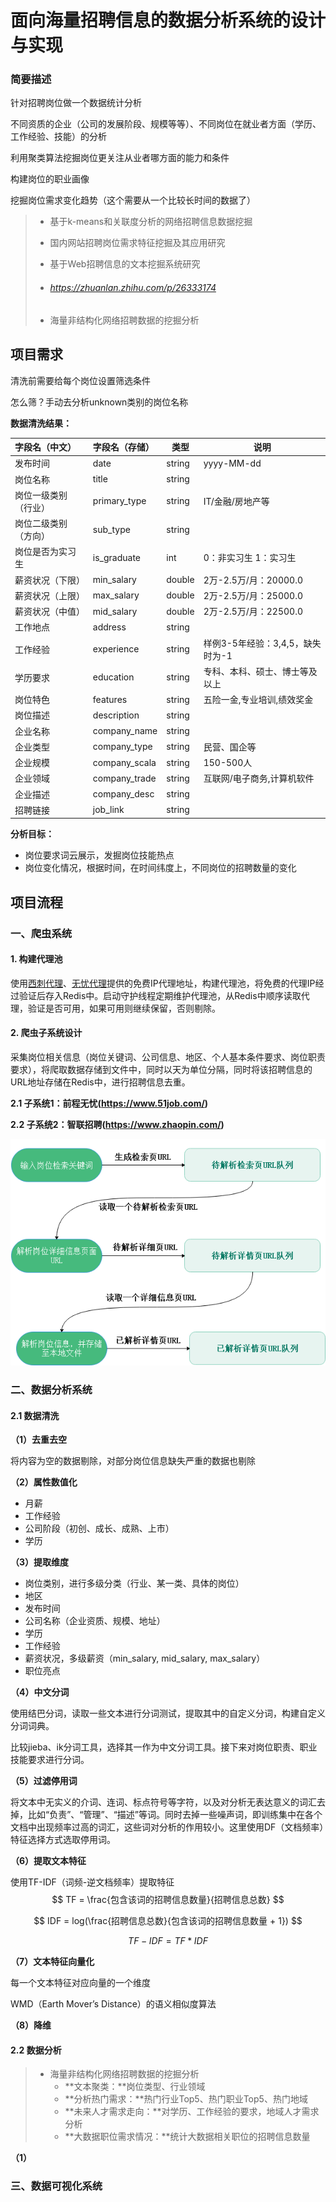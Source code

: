 # 面向海量招聘信息的数据分析系统的设计与实现

### 简要描述
针对招聘岗位做一个数据统计分析

不同资质的企业（公司的发展阶段、规模等等）、不同岗位在就业者方面（学历、工作经验、技能）的分析

利用聚类算法挖掘岗位更关注从业者哪方面的能力和条件

构建岗位的职业画像

挖掘岗位需求变化趋势（这个需要从一个比较长时间的数据了）

> * 基于k-means和关联度分析的网络招聘信息数据挖掘
>
> * 国内网站招聘岗位需求特征挖掘及其应用研究
>
> * 基于Web招聘信息的文本挖掘系统研究
>
> * ###### https://zhuanlan.zhihu.com/p/26333174
>
> * 海量非结构化网络招聘数据的挖掘分析



## 项目需求

清洗前需要给每个岗位设置筛选条件

怎么筛？手动去分析unknown类别的岗位名称

**数据清洗结果：**

| 字段名（中文） | 字段名（存储） | 类型 | 说明 |
| :---- | :---- | ----- | ----- |
|发布时间|date|string|yyyy-MM-dd|
|岗位名称|title|string||
|岗位一级类别（行业）|primary_type|string|IT/金融/房地产等|
|岗位二级类别（方向）|sub_type|string||
|岗位是否为实习生|is_graduate|int|0：非实习生  1：实习生|
|薪资状况（下限）|min_salary|double|2万-2.5万/月：20000.0|
|薪资状况（上限）|max_salary|double|2万-2.5万/月：25000.0|
|薪资状况（中值）|mid_salary|double|2万-2.5万/月：22500.0|
|工作地点|address|string||
|工作经验|experience|string|样例3-5年经验：3,4,5，缺失时为-1|
|学历要求|education|string|专科、本科、硕士、博士等及以上|
|岗位特色|features|string|五险一金,专业培训,绩效奖金|
|岗位描述|description|string||
|企业名称|company_name|string||
|企业类型|company_type|string|民营、国企等|
|企业规模|company_scala|string|150-500人|
|企业领域|company_trade|string|互联网/电子商务,计算机软件|
|企业描述|company_desc|string||
|招聘链接|job_link|string||

**分析目标：**

- 岗位要求词云展示，发掘岗位技能热点
- 岗位变化情况，根据时间，在时间纬度上，不同岗位的招聘数量的变化

## 项目流程

### 一、爬虫系统

#### 1. 构建代理池

使用[西刺代理](https://www.xicidaili.com/)、[无忧代理](http://www.data5u.com/)提供的免费IP代理地址，构建代理池，将免费的代理IP经过验证后存入Redis中。启动守护线程定期维护代理池，从Redis中顺序读取代理，验证是否可用，如果可用则继续保留，否则剔除。

#### 2. 爬虫子系统设计

采集岗位相关信息（岗位关键词、公司信息、地区、个人基本条件要求、岗位职责要求），将爬取数据存储到文件中，同时以天为单位分隔，同时将该招聘信息的URL地址存储在Redis中，进行招聘信息去重。

**2.1 子系统1：前程无忧(https://www.51job.com/)**

**2.2 子系统2：智联招聘(https://www.zhaopin.com/)**

![1546342007358](assets/1546342007358.png)

### 二、数据分析系统

#### 2.1 数据清洗

**（1）去重去空**

将内容为空的数据剔除，对部分岗位信息缺失严重的数据也剔除

**（2）属性数值化**

- 月薪
- 工作经验
- 公司阶段（初创、成长、成熟、上市）
- 学历

**（3）提取维度**

- 岗位类别，进行多级分类（行业、某一类、具体的岗位）
- 地区
- 发布时间
- 公司名称（企业资质、规模、地址）
- 学历
- 工作经验
- 薪资状况，多级薪资（min_salary, mid_salary, max_salary）
- 职位亮点

**（4）中文分词**

使用结巴分词，读取一些文本进行分词测试，提取其中的自定义分词，构建自定义分词词典。

比较jieba、ik分词工具，选择其一作为中文分词工具。接下来对岗位职责、职业技能要求进行分词。

**（5）过滤停用词**

将文本中无实义的介词、连词、标点符号等字符，以及对分析无表达意义的词汇去掉，比如“负责”、“管理”、“描述”等词。同时去掉一些噪声词，即训练集中在各个文档中出现频率过高的词汇，这些词对分析的作用较小。这里使用DF（文档频率）特征选择方式选取停用词。

**（6）提取文本特征**

使用TF-IDF（词频-逆文档频率）提取特征
$$
TF = \frac{包含该词的招聘信息数量}{招聘信息总数}
$$

$$
IDF = log(\frac{招聘信息总数}{包含该词的招聘信息数量 + 1})
$$

$$
TF-IDF = TF * IDF
$$

**（7）文本特征向量化**

每一个文本特征对应向量的一个维度

WMD（Earth Mover’s Distance）的语义相似度算法 

**（8）降维**

#### 2.2 数据分析

> - 海量非结构化网络招聘数据的挖掘分析
>   - **文本聚类：**岗位类型、行业领域
>   - **分析热门需求：**热门行业Top5、热门职业Top5、热门地域
>   - **未来人才需求走向：**对学历、工作经验的要求，地域人才需求分析
>   - **大数据职位需求情况：**统计大数据相关职位的招聘信息数量

**（1）**



### 三、数据可视化系统

















